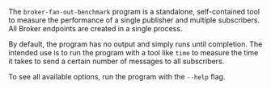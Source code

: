 The `broker-fan-out-benchmark` program is a standalone, self-contained tool to
measure the performance of a single publisher and multiple subscribers. All
Broker endpoints are created in a single process.

By default, the program has no output and simply runs until completion. The
intended use is to run the program with a tool like `time` to measure the time
it takes to send a certain number of messages to all subscribers.

To see all available options, run the program with the `--help` flag.

